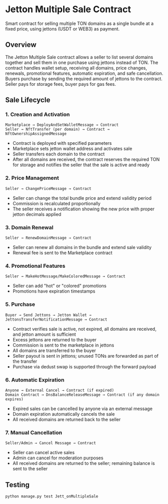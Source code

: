 # Jetton Multiple Sale Contract

Smart contract for selling multiple TON domains as a single bundle at a fixed price, using jettons (USDT or WEB3) as payment.

## Overview

The Jetton Multiple Sale contract allows a seller to list several domains together and sell them in one purchase using jettons instead of TON. The contract handles wallet setup, receiving all domains, price changes, renewals, promotional features, automatic expiration, and safe cancellation. Buyers purchase by sending the required amount of jettons to the contract. Seller pays for storage fees, buyer pays for gas fees.

## Sale Lifecycle

### 1. Creation and Activation
```
Marketplace → DeployAndSetWalletMessage → Contract
Seller → NftTransfer (per domain) → Contract → NftOwnershipAssignedMessage
```
- Contract is deployed with specified parameters
- Marketplace sets jetton wallet address and activates sale
- Seller transfers each domain to the contract
- After all domains are received, the contract reserves the required TON for storage and notifies the seller that the sale is active and ready

### 2. Price Management
```
Seller → ChangePriceMessage → Contract
```
- Seller can change the total bundle price and extend validity period
- Commission is recalculated proportionally
- The seller receives a notification showing the new price with proper jetton decimals applied

### 3. Domain Renewal
```
Seller → RenewDomainMessage → Contract
```
- Seller can renew all domains in the bundle and extend sale validity
- Renewal fee is sent to the Marketplace contract

### 4. Promotional Features
```
Seller → MakeHotMessage/MakeColoredMessage → Contract
```
- Seller can add "hot" or "colored" promotions
- Promotions have expiration timestamps

### 5. Purchase
```
Buyer → Send Jettons → Jetton Wallet → JettonsTransferNotificationMessage → Contract
```
- Contract verifies sale is active, not expired, all domains are received, and jetton amount is sufficient
- Excess jettons are returned to the buyer
- Commission is sent to the marketplace in jettons
- All domains are transferred to the buyer
- Seller payout is sent in jettons; unused TONs are forwarded as part of the transfer
- Purchase via dedust swap is supported through the forward payload

### 6. Automatic Expiration
```
Anyone → External Cancel → Contract (if expired)
Domain Contract → DnsBalanceReleaseMessage → Contract (if any domain expires)
```
- Expired sales can be cancelled by anyone via an external message
- Domain expiration automatically cancels the sale
- All received domains are returned back to the seller

### 7. Manual Cancellation
```
Seller/Admin → Cancel Message → Contract
```
- Seller can cancel active sales
- Admin can cancel for moderation purposes
- All received domains are returned to the seller; remaining balance is sent to the seller


## Testing

```shell
python manage.py test Jett_onMultipleSale
```


